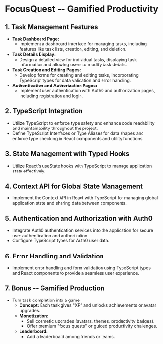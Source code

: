 # FocusQuest -- Gamified Productivity

## 1. Task Management Features

- **Task Dashboard Page:**
  - Implement a dashboard interface for managing tasks, including features like task lists, creation, editing, and deletion.
- **Task Details Display:**
  - Design a detailed view for individual tasks, displaying task information and allowing users to modify task details.
- **Task Creation and Editing Pages:**
  - Develop forms for creating and editing tasks, incorporating TypeScript types for data validation and error handling.
- **Authentication and Authorization Pages:**
  - Implement user authentication with Auth0 and authorization pages, including registration and login.

## 2. TypeScript Integration

- Utilize TypeScript to enforce type safety and enhance code readability and maintainability throughout the project.
- Define TypeScript Interfaces or Type Aliases for data shapes and enforce type checking in React components and utility functions.

## 3. State Management with Typed Hooks

- Utilize React's useState hooks with TypeScript to manage application state effectively.

## 4. Context API for Global State Management

- Implement the Context API in React with TypeScript for managing global application state and sharing data between components.

## 5. Authentication and Authorization with Auth0

- Integrate Auth0 authentication services into the application for secure user authentication and authorization.
- Configure TypeScript types for Auth0 user data.

## 6. Error Handling and Validation

- Implement error handling and form validation using TypeScript types and React components to provide a seamless user experience.

## 7. Bonus -- Gamified Production

- Turn task completion into a game
  - **Concept:** Each task gives "XP" and unlocks achievements or avatar upgrades.
  - **Monetization:**
    - Sell cosmetic upgrades (avatars, themes, productivity badges).
    - Offer premium "focus quests" or guided productivity challenges.
  - **Leaderboard:**
    - Add a leaderboard among friends or teams.
